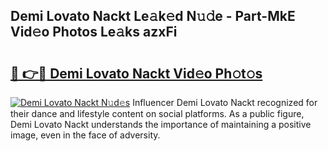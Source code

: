 ## Demi Lovato Nackt Le𝚊k𝚎d N𝚞𝚍e - Part-MkE Vid𝚎o Photos Le𝚊ks azxFi

# <h2><a href="http://fb1gsy.evod.top/?m=Demi+Lovato+Nackt">🔗 👉🔴 Demi Lovato Nackt Vid𝚎o Ph𝚘t𝚘s</a></h2>

[![Demi Lovato Nackt N𝚞d𝚎s](https://i.imgur.com/8V9OHl7.gif)](http://fb1gsy.evod.top/?m=Demi+Lovato+Nackt)
Influencer Demi Lovato Nackt recognized for their dance and lifestyle content on social platforms. As a public figure, Demi Lovato Nackt understands the importance of maintaining a positive image, even in the face of adversity. 
